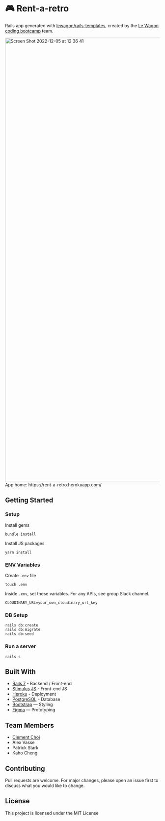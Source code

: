 # 🎮 Rent-a-retro

Rails app generated with [lewagon/rails-templates](https://github.com/lewagon/rails-templates), created by the [Le Wagon coding bootcamp](https://www.lewagon.com) team.

<img width="1440" alt="Screen Shot 2022-12-05 at 12 36 41" src="https://user-images.githubusercontent.com/46878585/205544106-31c121e9-e0c9-4899-b0a8-bda6a3ad65df.png">
App home: https://rent-a-retro.herokuapp.com/

## Getting Started
### Setup

Install gems
```
bundle install
```
Install JS packages
```
yarn install
```

### ENV Variables
Create `.env` file
```
touch .env
```
Inside `.env`, set these variables. For any APIs, see group Slack channel.
```
CLOUDINARY_URL=your_own_cloudinary_url_key
```

### DB Setup
```
rails db:create
rails db:migrate
rails db:seed
```

### Run a server
```
rails s
```

## Built With
- [Rails 7](https://guides.rubyonrails.org/) - Backend / Front-end
- [Stimulus JS](https://stimulus.hotwired.dev/) - Front-end JS
- [Heroku](https://heroku.com/) - Deployment
- [PostgreSQL](https://www.postgresql.org/) - Database
- [Bootstrap](https://getbootstrap.com/) — Styling
- [Figma](https://www.figma.com) — Prototyping

## Team Members
- [Clement Choi](https://www.linkedin.com/in/clement-choi-hk55/)
- Alex Vasse
- Patrick Stark
- Kaho Cheng

## Contributing
Pull requests are welcome. For major changes, please open an issue first to discuss what you would like to change.

## License
This project is licensed under the MIT License
